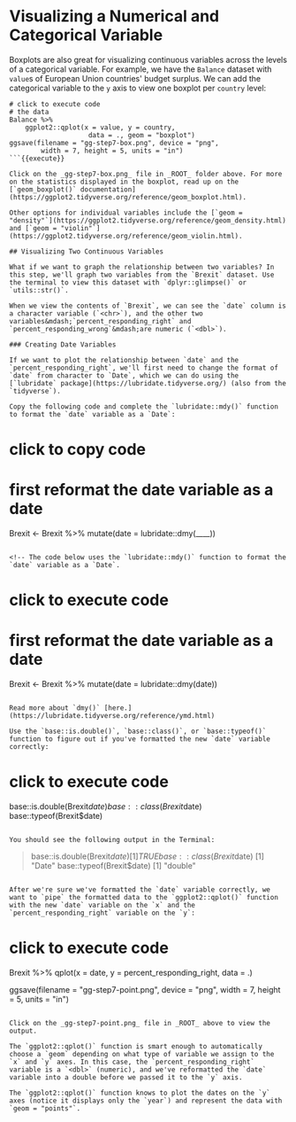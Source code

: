 # Visualizing a Numerical and Categorical Variable

Boxplots are also great for visualizing continuous variables across the levels of a categorical variable. For example, we have the `Balance` dataset with `value`s of European Union countries' budget surplus. We can add the categorical variable to the `y` axis to view one boxplot per `country` level:

```
# click to execute code
# the data
Balance %>%
    ggplot2::qplot(x = value, y = country,
                    data = ., geom = "boxplot")
ggsave(filename = "gg-step7-box.png", device = "png",
        width = 7, height = 5, units = "in")
```{{execute}}

Click on the _gg-step7-box.png_ file in _ROOT_ folder above. For more on the statistics displayed in the boxplot, read up on the [`geom_boxplot()` documentation](https://ggplot2.tidyverse.org/reference/geom_boxplot.html).

Other options for individual variables include the [`geom = "density"`](https://ggplot2.tidyverse.org/reference/geom_density.html) and [`geom = "violin"`](https://ggplot2.tidyverse.org/reference/geom_violin.html).

## Visualizing Two Continuous Variables

What if we want to graph the relationship between two variables? In this step, we'll graph two variables from the `Brexit` dataset. Use the terminal to view this dataset with `dplyr::glimpse()` or `utils::str()`.

When we view the contents of `Brexit`, we can see the `date` column is a character variable (`<chr>`), and the other two variables&mdash;`percent_responding_right` and `percent_responding_wrong`&mdash;are numeric (`<dbl>`).

### Creating Date Variables

If we want to plot the relationship between `date` and the `percent_responding_right`, we'll first need to change the format of `date` from character to `Date`, which we can do using the [`lubridate` package](https://lubridate.tidyverse.org/) (also from the `tidyverse`).

Copy the following code and complete the `lubridate::mdy()` function to format the `date` variable as a `Date`:

```
# click to copy code
# first reformat the date variable as a date
Brexit <- Brexit %>% mutate(date = lubridate::dmy(____))
```{{copy}}

<!-- The code below uses the `lubridate::mdy()` function to format the `date` variable as a `Date`.

```
# click to execute code
# first reformat the date variable as a date
Brexit <- Brexit %>% mutate(date = lubridate::dmy(date))
```{{execute}} -->

Read more about `dmy()` [here.](https://lubridate.tidyverse.org/reference/ymd.html)

Use the `base::is.double()`, `base::class()`, or `base::typeof()` function to figure out if you've formatted the new `date` variable correctly:

```
# click to execute code
base::is.double(Brexit$date)
base::class(Brexit$date)
base::typeof(Brexit$date)
```{{execute}}

You should see the following output in the Terminal:

```
> base::is.double(Brexit$date)
[1] TRUE
> base::class(Brexit$date)
[1] "Date"
> base::typeof(Brexit$date)
[1] "double"
```

After we're sure we've formatted the `date` variable correctly, we want to `pipe` the formatted data to the `ggplot2::qplot()` function with the new `date` variable on the `x` and the `percent_responding_right` variable on the `y`:

```
# click to execute code
Brexit %>%
    qplot(x = date,
          y = percent_responding_right, data = .)

ggsave(filename = "gg-step7-point.png", device = "png",
        width = 7, height = 5, units = "in")
```{{execute}}

Click on the _gg-step7-point.png_ file in _ROOT_ above to view the output.

The `ggplot2::qplot()` function is smart enough to automatically choose a `geom` depending on what type of variable we assign to the `x` and `y` axes. In this case, the `percent_responding_right` variable is a `<dbl>` (numeric), and we've reformatted the `date` variable into a double before we passed it to the `y` axis.

The `ggplot2::qplot()` function knows to plot the dates on the `y` axes (notice it displays only the `year`) and represent the data with `geom = "points"`.
